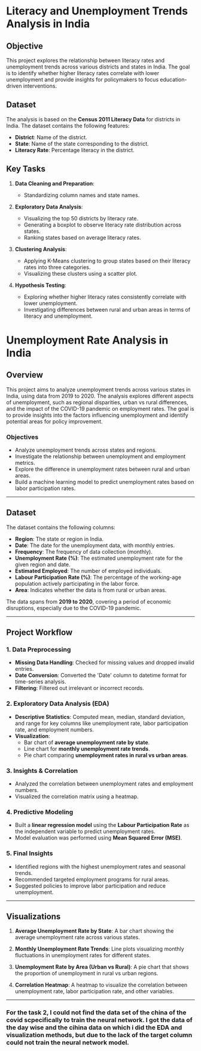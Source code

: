 # Literacy and Unemployment Trends Analysis in India

## Objective

This project explores the relationship between literacy rates and unemployment trends across various districts and states in India. The goal is to identify whether higher literacy rates correlate with lower unemployment and provide insights for policymakers to focus education-driven interventions.

## Dataset

The analysis is based on the **Census 2011 Literacy Data** for districts in India. The dataset contains the following features:

- **District**: Name of the district.
- **State**: Name of the state corresponding to the district.
- **Literacy Rate**: Percentage literacy in the district.

## Key Tasks

1. **Data Cleaning and Preparation**:
   - Standardizing column names and state names.
   
2. **Exploratory Data Analysis**:
   - Visualizing the top 50 districts by literacy rate.
   - Generating a boxplot to observe literacy rate distribution across states.
   - Ranking states based on average literacy rates.
   
3. **Clustering Analysis**:
   - Applying K-Means clustering to group states based on their literacy rates into three categories.
   - Visualizing these clusters using a scatter plot.

4. **Hypothesis Testing**:
   - Exploring whether higher literacy rates consistently correlate with lower unemployment.
   - Investigating differences between rural and urban areas in terms of literacy and unemployment.

# Unemployment Rate Analysis in India

## Overview

This project aims to analyze unemployment trends across various states in India, using data from 2019 to 2020. The analysis explores different aspects of unemployment, such as regional disparities, urban vs rural differences, and the impact of the COVID-19 pandemic on employment rates. The goal is to provide insights into the factors influencing unemployment and identify potential areas for policy improvement.

### Objectives
- Analyze unemployment trends across states and regions.
- Investigate the relationship between unemployment and employment metrics.
- Explore the difference in unemployment rates between rural and urban areas.
- Build a machine learning model to predict unemployment rates based on labor participation rates.

---

## Dataset

The dataset contains the following columns:

- **Region**: The state or region in India.
- **Date**: The date for the unemployment data, with monthly entries.
- **Frequency**: The frequency of data collection (monthly).
- **Unemployment Rate (%)**: The estimated unemployment rate for the given region and date.
- **Estimated Employed**: The number of employed individuals.
- **Labour Participation Rate (%)**: The percentage of the working-age population actively participating in the labor force.
- **Area**: Indicates whether the data is from rural or urban areas.

The data spans from **2019 to 2020**, covering a period of economic disruptions, especially due to the COVID-19 pandemic.

---

## Project Workflow

### 1. **Data Preprocessing**
- **Missing Data Handling**: Checked for missing values and dropped invalid entries.
- **Date Conversion**: Converted the 'Date' column to datetime format for time-series analysis.
- **Filtering**: Filtered out irrelevant or incorrect records.

### 2. **Exploratory Data Analysis (EDA)**
- **Descriptive Statistics**: Computed mean, median, standard deviation, and range for key columns like unemployment rate, labor participation rate, and employment numbers.
- **Visualization**:
  - Bar chart of **average unemployment rate by state**.
  - Line chart for **monthly unemployment rate trends**.
  - Pie chart comparing **unemployment rates in rural vs urban areas**.

### 3. **Insights & Correlation**
- Analyzed the correlation between unemployment rates and employment numbers.
- Visualized the correlation matrix using a heatmap.

### 4. **Predictive Modeling**
- Built a **linear regression model** using the **Labour Participation Rate** as the independent variable to predict unemployment rates.
- Model evaluation was performed using **Mean Squared Error (MSE)**.

### 5. **Final Insights**
- Identified regions with the highest unemployment rates and seasonal trends.
- Recommended targeted employment programs for rural areas.
- Suggested policies to improve labor participation and reduce unemployment.

---

## Visualizations

1. **Average Unemployment Rate by State**:
   A bar chart showing the average unemployment rate across various states.

2. **Monthly Unemployment Rate Trends**:
   Line plots visualizing monthly fluctuations in unemployment rates for different states.

3. **Unemployment Rate by Area (Urban vs Rural)**:
   A pie chart that shows the proportion of unemployment in rural vs urban regions.

4. **Correlation Heatmap**:
   A heatmap to visualize the correlation between unemployment rate, labor participation rate, and other variables.

---

### For the task 2, I could not find the data set of the china of the covid scpecifically to train the neural network. I got the data of the day wise and the cihina data on which i did the EDA and visualization methods, but due to the lack of the target column could not train the neural network model.
